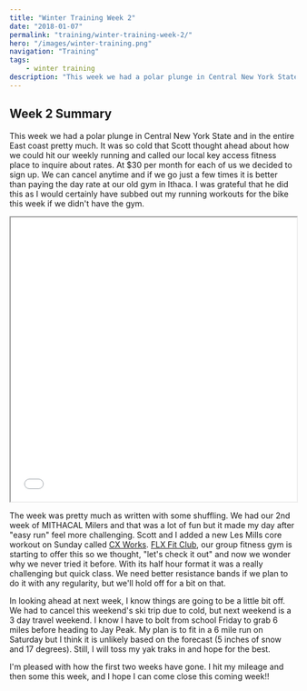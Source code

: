 ```yaml
---
title: "Winter Training Week 2"
date: "2018-01-07"
permalink: "training/winter-training-week-2/"
hero: "/images/winter-training.png"
navigation: "Training"
tags:
    - winter training
description: "This week we had a polar plunge in Central New York State and in the entire East coast pretty much. It was so cold that Scott thought ahead about how we could hit our weekly running and called our local key access fitness place to inquire about rates."
---
```


## Week 2 Summary

This week we had a polar plunge in Central New York State and in the entire East coast pretty much. It was so cold that Scott thought ahead about how we could hit our weekly running and called our local key access fitness place to inquire about rates. At $30 per month for each of us we decided to sign up. We can cancel anytime and if we go just a few times it is better than paying the day rate at our old gym in Ithaca. I was grateful that he did this as I would certainly have subbed out my running workouts for the bike this week if we didn't have the gym.

<iframe src="/static/pdf/Winter-Training-2018-Week-2.pdf" width="100%" height="500px"></iframe>

The week was pretty much as written with some shuffling. We had our 2nd week of MITHACAL Milers and that was a lot of fun but it made my day after "easy run" feel more challenging. Scott and I added a new Les Mills core workout on Sunday called [CX Works](https://www.lesmills.com/workouts/fitness-classes/cxworx/). [FLX Fit Club](https://flxfitclub.com/), our group fitness gym is starting to offer this so we thought, "let's check it out" and now we wonder why we never tried it before. With its half hour format it was a really challenging but quick class. We need better resistance bands if we plan to do it with any regularity, but we'll hold off for a bit on that.

In looking ahead at next week, I know things are going to be a little bit off. We had to cancel this weekend's ski trip due to cold, but next weekend is a 3 day travel weekend. I know I have to bolt from school Friday to grab 6 miles before heading to Jay Peak. My plan is to fit in a 6 mile run on Saturday but I think it is unlikely based on the forecast (5 inches of snow and 17 degrees). Still, I will toss my yak traks in and hope for the best.

I'm pleased with how the first two weeks have gone. I hit my mileage and then some this week, and I hope I can come close this coming week!!
